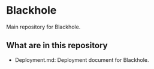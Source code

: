 # Blackhole
Main repository for Blackhole.

## What are in this repository

*  Deployment.md: Deployment document for Blackhole.